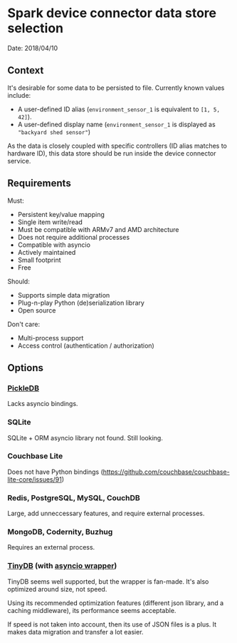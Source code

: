 # Spark device connector data store selection

Date: 2018/04/10

## Context

It's desirable for some data to be persisted to file.
Currently known values include:

* A user-defined ID alias (`environment_sensor_1` is equivalent to `[1, 5, 42]`).
* A user-defined display name (`environment_sensor_1` is displayed as `"backyard shed sensor"`)

As the data is closely coupled with specific controllers (ID alias matches to hardware ID), this data store should be run inside the device connector service.

## Requirements

Must:
* Persistent key/value mapping
* Single item write/read
* Must be compatible with ARMv7 and AMD architecture
* Does not require additional processes
* Compatible with asyncio
* Actively maintained
* Small footprint
* Free

Should:
* Supports simple data migration
* Plug-n-play Python (de)serialization library
* Open source

Don't care:
* Multi-process support
* Access control (authentication / authorization)


## Options

### [PickleDB][1]

Lacks asyncio bindings.

### SQLite

SQLite + ORM asyncio library not found. Still looking.

### Couchbase Lite

Does not have Python bindings (https://github.com/couchbase/couchbase-lite-core/issues/91)

### Redis, PostgreSQL, MySQL, CouchDB

Large, add unneccessary features, and require external processes.

### MongoDB, Codernity, Buzhug

Requires an external process.

### [TinyDB][3] (with [asyncio wrapper][4])

TinyDB seems well supported, but the wrapper is fan-made.
It's also optimized around size, not speed.

Using its recommended optimization features (different json library, and a caching middleware), its performance seems acceptable.

If speed is not taken into account, then its use of JSON files is a plus. It makes data migration and transfer a lot easier.


[1]: https://pythonhosted.org/pickleDB/
[3]: https://pypi.python.org/pypi/tinydb
[4]: https://github.com/ASMfreaK/aiotinydb